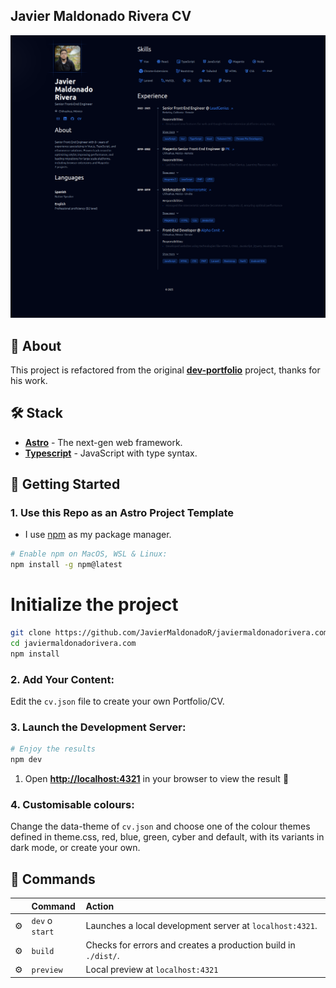 ## Javier Maldonado Rivera CV

![preview](./public/javiermaldonadorivera-cv-preview.png)

## 📄 About

This project is refactored from the original [**dev-portfolio**](https://github.com/Smilesharks/dev-portfolio) project, thanks for his work.

## 🛠️ Stack

- [**Astro**](https://astro.build/) - The next-gen web framework.
- [**Typescript**](https://www.typescriptlang.org/) - JavaScript with type syntax.

## 🚀 Getting Started

### 1. Use this Repo as an Astro Project Template

- I use [npm](https://docs.npmjs.com/) as my package manager.

```bash
# Enable npm on MacOS, WSL & Linux:
npm install -g npm@latest
```

# Initialize the project
```bash
git clone https://github.com/JavierMaldonadoR/javiermaldonadorivera.com.git
cd javiermaldonadorivera.com
npm install
```
### 2. Add Your Content:

Edit the `cv.json` file to create your own Portfolio/CV.

### 3. Launch the Development Server:

```bash
# Enjoy the results
npm dev
```
1. Open [**http://localhost:4321**](http://localhost:4321/) in your browser to view the result 🚀

### 4. Customisable colours:
Change the data-theme of `cv.json` and choose one of the colour themes defined in theme.css, red, blue, green, cyber and default, with its variants in dark mode, or create your own.

## 🧞 Commands

|     | Command         | Action                                                                       |
| :-- | :-------------- | :--------------------------------------------------------------------------- |
| ⚙️  | `dev` o `start` | Launches a local development server at `localhost:4321`.                   |
| ⚙️  | `build`         | Checks for errors and creates a production build in `./dist/`. |
| ⚙️  | `preview`       | Local preview at `localhost:4321`                                       |
